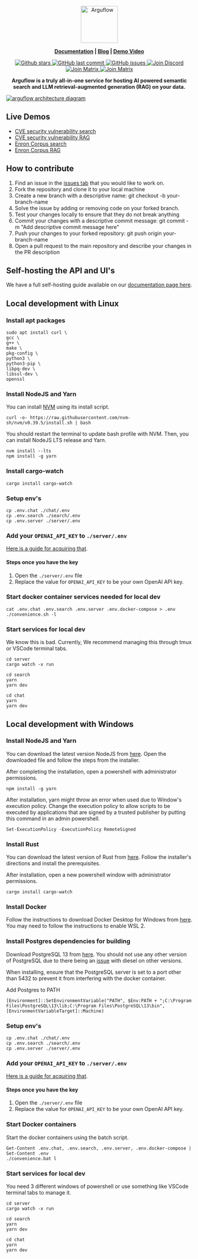 <p align="center">
  <img height="100" src="https://raw.githubusercontent.com/arguflow/blog/5ef439020707b0e27bf901c8f6b4fb1f487a78d4/apps/frontend/public/assets/horizontal-logo.svg" alt="Arguflow">
</p>
<p align="center">
<strong><a href="https://docs.arguflow.ai">Documentation</a> | <a href="https://blog.arguflow.ai">Blog</a> | <a href="https://www.youtube.com/watch?v=jX84z2QkfUM&t=7s">Demo Video</a>
</strong>
</p>

<p align="center">
    <a href="https://github.com/arguflow/arguflow/stargazers">
        <img src="https://img.shields.io/github/stars/arguflow/arguflow.svg?style=flat&color=yellow" alt="Github stars"/>
    </a>
    <a href="https://github.com/arguflow/arguflow">
        <img src="https://img.shields.io/github/last-commit/arguflow/arguflow.svg?style=flat&color=blue" alt="GitHub last commit"/>
    </a>
    <a href="https://github.com/arguflow/arguflow/issues">
        <img src="https://img.shields.io/github/issues/arguflow/arguflow.svg?style=flat&color=success" alt="GitHub issues"/>
    </a>
    <a href="https://discord.gg/CuJVfgZf54">
        <img src="https://img.shields.io/discord/1130153053056684123.svg?label=Discord&logo=Discord&colorB=7289da&style=flat" alt="Join Discord"/>
    </a>
    <a href="https://matrix.to/#/#arguflow-general:matrix.zerodao.gg">
        <img src="https://img.shields.io/badge/matrix-join-purple?style=flat&logo=matrix&logocolor=white" alt="Join Matrix"/>
    </a>
    <a href="https://t.me/+vUOq6omKOn5lY2Zh">
        <img src="https://img.shields.io/badge/telegram-join-purple?style=flat&logo=telegram&logocolor=white" alt="Join Matrix"/>
    </a>
</p>

<p align="center">
    <b>Arguflow is a truly all-in-one service for hosting AI powered semantic search and LLM retrieval-augmented generation (RAG) on your data.</b>
</p>
<a href="https://www.youtube.com/watch?v=jX84z2QkfUM&t=7s">

![arguflow architecture diagram](/assets/arguflow-system-diagram.png)
</a>

## Live Demos

- [CVE security vulnerability search](https://search.arguflow.ai)
- [CVE security vulnerability RAG](https://chat.arguflow.ai)
- [Enron Corpus search](https://enron-search.arguflow.ai)
- [Enron Corpus RAG](https://enron-chat.arguflow.ai)

## How to contribute

1. Find an issue in the [issues tab](https://github.com/arguflow/arguflow/issues) that you would like to work on.
2. Fork the repository and clone it to your local machine
3. Create a new branch with a descriptive name: git checkout -b your-branch-name
4. Solve the issue by adding or removing code on your forked branch.
5. Test your changes locally to ensure that they do not break anything
6. Commit your changes with a descriptive commit message: git commit -m "Add descriptive commit message here"
7. Push your changes to your forked repository: git push origin your-branch-name
8. Open a pull request to the main repository and describe your changes in the PR description

## Self-hosting the API and UI's

We have a full self-hosting guide available on our [documentation page here](https://docs.arguflow.ai/self_hosting).

## Local development with Linux

### Install apt packages
```
sudo apt install curl \
gcc \
g++ \
make \
pkg-config \
python3 \
python3-pip \
libpq-dev \
libssl-dev \
openssl
```
### Install NodeJS and Yarn

You can install [NVM](https://github.com/nvm-sh/nvm) using its install script.

```
curl -o- https://raw.githubusercontent.com/nvm-sh/nvm/v0.39.5/install.sh | bash
```

You should restart the terminal to update bash profile with NVM. Then, you can install NodeJS LTS release and Yarn.

```
nvm install --lts
npm install -g yarn
```

### Install cargo-watch

```
cargo install cargo-watch
```

### Setup env's

```
cp .env.chat ./chat/.env
cp .env.search ./search/.env
cp .env.server ./server/.env
```

### Add your `OPENAI_API_KEY` to `./server/.env`

[Here is a guide for acquiring that](https://blog.streamlit.io/beginners-guide-to-openai-api/#get-your-own-openai-api-key).

#### Steps once you have the key

1. Open the `./server/.env` file
2. Replace the value for `OPENAI_API_KEY` to be your own OpenAI API key.

### Start docker container services needed for local dev

```
cat .env.chat .env.search .env.server .env.docker-compose > .env
./convenience.sh -l
```

### Start services for local dev

We know this is bad. Currently, We recommend managing this through tmux or VSCode terminal tabs.

```
cd server
cargo watch -x run
```

```
cd search
yarn
yarn dev
```

```
cd chat
yarn
yarn dev
```

## Local development with Windows

### Install NodeJS and Yarn

You can download the latest version NodeJS from [here](https://nodejs.org/en/download). Open the downloaded file and follow the steps from the installer.

After completing the installation, open a powershell with administrator permissions.

```
npm install -g yarn
```

After installation, yarn might throw an error when used due to Window's execution policy. Change the execution policy to allow scripts to be executed by applications that are signed by a trusted publisher by putting this command in an admin powershell.

```
Set-ExecutionPolicy -ExecutionPolicy RemoteSigned
```

### Install Rust

You can download the latest version of Rust from [here](https://www.rust-lang.org/tools/install). Follow the installer's directions and install the prerequisites.

After installation, open a new powershell window with administrator permissions.

```
cargo install cargo-watch
```

### Install Docker

Follow the instructions to download Docker Desktop for Windows from [here](https://docs.docker.com/desktop/install/windows-install/). You may need to follow the instructions to enable WSL 2.

### Install Postgres dependencies for building

Download PostgreSQL 13 from [here](https://www.enterprisedb.com/downloads/postgres-postgresql-downloads). You should not use any other version of PostgreSQL due to there being an [issue](https://github.com/diesel-rs/diesel/discussions/2947) with diesel on other versions.

When installing, ensure that the PostgreSQL server is set to a port other than 5432 to prevent it from interfering with the docker container.

Add Postgres to PATH
```
[Environment]::SetEnvironmentVariable("PATH", $Env:PATH + ";C:\Program Files\PostgreSQL\13\lib;C:\Program Files\PostgreSQL\13\bin", [EnvironmentVariableTarget]::Machine)
```

### Setup env's

```
cp .env.chat ./chat/.env
cp .env.search ./search/.env
cp .env.server ./server/.env
```

### Add your `OPENAI_API_KEY` to `./server/.env`

[Here is a guide for acquiring that](https://blog.streamlit.io/beginners-guide-to-openai-api/#get-your-own-openai-api-key).

#### Steps once you have the key

1. Open the `./server/.env` file
2. Replace the value for `OPENAI_API_KEY` to be your own OpenAI API key.

### Start Docker containers

Start the docker containers using the batch script.

```
Get-Content .env.chat, .env.search, .env.server, .env.docker-compose | Set-Content .env
./convenience.bat l
```

### Start services for local dev

You need 3 different windows of powershell or use something like VSCode terminal tabs to manage it.

```
cd server
cargo watch -x run
```

```
cd search
yarn
yarn dev
```

```
cd chat
yarn
yarn dev
```